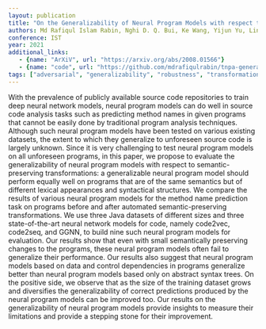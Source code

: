 ```yaml
---
layout: publication
title: "On the Generalizability of Neural Program Models with respect to Semantic-Preserving Program Transformations"
authors: Md Rafiqul Islam Rabin, Nghi D. Q. Bui, Ke Wang, Yijun Yu, Lingxiao Jiang, Mohammad Amin Alipour
conference: IST
year: 2021
additional_links:
   - {name: "ArXiV", url: "https://arxiv.org/abs/2008.01566"}
   - {name: "code", url: "https://github.com/mdrafiqulrabin/tnpa-generalizability"}
tags: ["adversarial", "generalizability", "robustness", "transformation", "AST", "GNN"]
---
```

With the prevalence of publicly available source code repositories to train deep neural network models, neural program models can do well in source code analysis tasks such as predicting method names in given programs that cannot be easily done by traditional program analysis techniques. Although such neural program models have been tested on various existing datasets, the extent to which they generalize to unforeseen source code is largely unknown. Since it is very challenging to test neural program models on all unforeseen programs, in this paper, we propose to evaluate the generalizability of neural program models with respect to semantic-preserving transformations: a generalizable neural program model should perform equally well on programs that are of the same semantics but of different lexical appearances and syntactical structures. We compare the results of various neural program models for the method name prediction task on programs before and after automated semantic-preserving transformations. We use three Java datasets of different sizes and three state-of-the-art neural network models for code, namely code2vec, code2seq, and GGNN, to build nine such neural program models for evaluation. Our results show that even with small semantically preserving changes to the programs, these neural program models often fail to generalize their performance. Our results also suggest that neural program models based on data and control dependencies in programs generalize better than neural program models based only on abstract syntax trees. On the positive side, we observe that as the size of the training dataset grows and diversifies the generalizability of correct predictions produced by the neural program models can be improved too. Our results on the generalizability of neural program models provide insights to measure their limitations and provide a stepping stone for their improvement.
